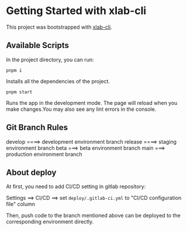 # Getting Started with xlab-cli

This project was bootstrapped with [xlab-cli](https://gitlab.pjlab.org.cn/openxlabs/xlab-web-cli/-/blob/main/README.md).

## Available Scripts

In the project directory, you can run:

`pnpm i`

Installs all the dependencies of the project.

`pnpm start`

Runs the app in the development mode.
The page will reload when you make changes.You may also see any lint errors in the console.

## Git Branch Rules

develop ====> development environment branch
release ====> staging environment branch
beta ===> beta environment branch
main ===> production environment branch

## About deploy

At first, you need to add CI/CD setting in gitlab repository:

Settings ==> CI/CD ==> set `deploy/.gitlab-ci.yml` to "CI/CD configuration file" column

Then, push code to the branch mentioned above can be deployed to the corresponding environment directly.
